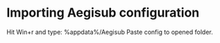 Importing Aegisub configuration
====================================================================================
Hit Win+r and type:
	%appdata%/Aegisub
Paste config to opened folder.
